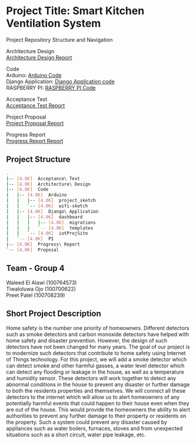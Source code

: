 # Project Title: Smart Kitchen Ventilation System

Project Repository Structure and Navigation<br>

Architecture Design<br>
[Architecture Design Report](https://github.com/Waleed20210/IOT-Project/blob/main/Architecture%20Design/Architectural%20Design%20Report.pdf)

Code<br>
Arduino: [Arduino Code](https://github.com/Waleed20210/IOT-Project/tree/main/Code/Arduino)<br> 
Django Application: [Django Application code](https://github.com/Waleed20210/IOT-Project/tree/main/Code/Django%20Application)<br>
RASPBERRY PI: [RASPBERRY PI Code](https://github.com/Waleed20210/IOT-Project/tree/main/Code/PI)<br>

Acceptance Test<br>
[Acceptance Test Report](https://github.com/Waleed20210/IOT-Project/blob/main/Acceptance%20Test/Acceptance%20Testing.pdf)<br>

Project Proposal<br>
[Project Proposal Report](https://github.com/Waleed20210/IOT-Project/tree/main/Proposal)<br>

Progress Report<br>
[Progress Report Report](https://github.com/Waleed20210/IOT-Project/blob/main/Progress%20Report/Smart%20Kitchen%20Ventilation%20System%20Design%20Report.pdf)<br>

## Project Structure

```sh
.
|-- [4.0K]  Acceptance\ Test
|-- [4.0K]  Architecture\ Design
|-- [4.0K]  Code
|   |-- [4.0K]  Arduino
|   |   |-- [4.0K]  project_sketch
|   |   `-- [4.0K]  wifi-sketch
|   |-- [4.0K]  Django\ Application
|   |   |-- [4.0K]  dashboard
|   |   |   |-- [4.0K]  migrations
|   |   |   `-- [4.0K]  templates
|   |   `-- [4.0K]  iotProjSite
|   `-- [4.0K]  PI
|-- [4.0K]  Progress\ Report
`-- [4.0K]  Proposal
```

## Team - Group 4 
Waleed El Alawi (100764573)<br> 
Tiwaloluwa Ojo  (100700622)<br>
Preet Patel (100708239) <br>

## Short Project Description
Home safety is the number one priority of homeowners. Different detectors such as smoke detectors and carbon monoxide detectors have helped with home safety and disaster prevention. However, the design of such detectors have not been changed for many years. The goal of our project is to modernize such detectors that contribute to home safety using Internet of Things technology. For this project, we will add a smoke detector which can detect smoke and other harmful gasses, a water level detector which can detect any flooding or leakage in the house, as well as a temperature and humidity sensor. These detectors will work together to detect any abnormal conditions in the house to prevent any disaster or further damage to both the residents properties and themselves. We will connect all these detectors to the internet which will allow us to alert homeowners of any potentially harmful events that could happen to their house even when they are out of the house. This would provide the homeowners the ability to alert authorities to prevent any further damage to their property or residents on the property. Such a system could prevent any disaster caused by appliances such as water boilers, furnaces, stoves and from unexpected situations such as a short circuit, water pipe leakage, etc.
